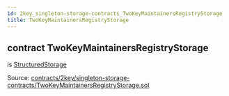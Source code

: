 ```yaml
---
id: 2key_singleton-storage-contracts_TwoKeyMaintainersRegistryStorage
title: TwoKeyMaintainersRegistryStorage
---
```


<div class="contract-doc"><div class="contract"><h2 class="contract-header"><span class="contract-kind">contract</span> TwoKeyMaintainersRegistryStorage</h2><p class="base-contracts"><span>is</span> <a href="2key_upgradability_StructuredStorage.html">StructuredStorage</a></p><div class="source">Source: <a href="https://github.com/2keynet/web3-alpha/blob/v0.0.3/contracts/2key/singleton-storage-contracts/TwoKeyMaintainersRegistryStorage.sol" target="_blank">contracts/2key/singleton-storage-contracts/TwoKeyMaintainersRegistryStorage.sol</a></div></div></div>
